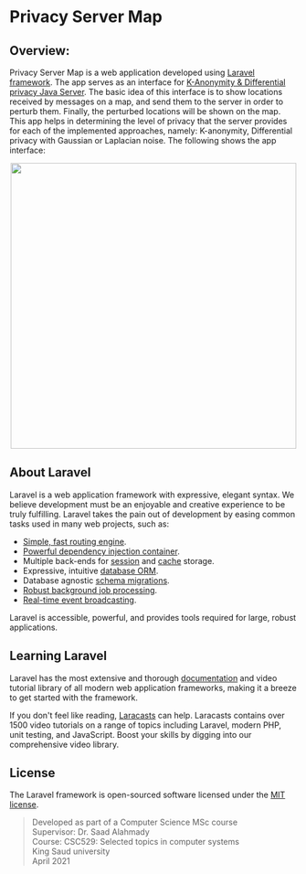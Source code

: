 # Privacy Server Map

## Overview:  

Privacy Server Map is a web application developed using [Laravel framework](https://laravel.com/). The app serves as an interface for [K-Anonymity & Differential privacy Java Server](https://github.com/Mhz95/K-anonymity-DP-Server). The basic idea of this interface is to show locations received by messages on a map, and send them to the server in order to perturb them. Finally, the perturbed locations will be shown on the map. This app helps in determining the level of privacy that the server provides for each of the implemented approaches, namely: K-anonymity, Differential privacy with Gaussian or Laplacian noise. The following shows the app interface:   

<p align="center">
<img src="https://github.com/Mhz95/Privacy-Server-Map/blob/main/preview.gif" width="500">
</p>
 
## About Laravel

Laravel is a web application framework with expressive, elegant syntax. We believe development must be an enjoyable and creative experience to be truly fulfilling. Laravel takes the pain out of development by easing common tasks used in many web projects, such as:

- [Simple, fast routing engine](https://laravel.com/docs/routing).
- [Powerful dependency injection container](https://laravel.com/docs/container).
- Multiple back-ends for [session](https://laravel.com/docs/session) and [cache](https://laravel.com/docs/cache) storage.
- Expressive, intuitive [database ORM](https://laravel.com/docs/eloquent).
- Database agnostic [schema migrations](https://laravel.com/docs/migrations).
- [Robust background job processing](https://laravel.com/docs/queues).
- [Real-time event broadcasting](https://laravel.com/docs/broadcasting).

Laravel is accessible, powerful, and provides tools required for large, robust applications.

## Learning Laravel

Laravel has the most extensive and thorough [documentation](https://laravel.com/docs) and video tutorial library of all modern web application frameworks, making it a breeze to get started with the framework.

If you don't feel like reading, [Laracasts](https://laracasts.com) can help. Laracasts contains over 1500 video tutorials on a range of topics including Laravel, modern PHP, unit testing, and JavaScript. Boost your skills by digging into our comprehensive video library.

## License

The Laravel framework is open-sourced software licensed under the [MIT license](https://opensource.org/licenses/MIT).

> Developed as part of a Computer Science MSc course   
> Supervisor: Dr. Saad Alahmady  
> Course: CSC529: Selected topics in computer systems   
> King Saud university   
> April 2021
